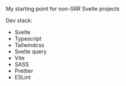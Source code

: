 My starting point for non-SRR Svelte projects

Dev stack:

- Svelte
- Typescript
- Tailwindcss
- Svelte query 
- Vite
- SASS
- Prettier
- ESLint
